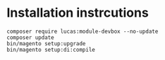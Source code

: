 # Installation instrcutions
```
composer require lucas:module-devbox --no-update
composer update
bin/magento setup:upgrade
bin/magento setup:di:compile
```